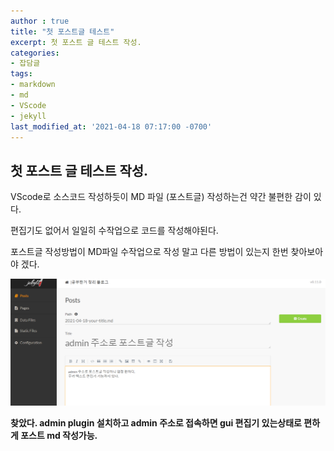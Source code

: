 ```yaml
---
author : true
title: "첫 포스트글 테스트"
excerpt: 첫 포스트 글 테스트 작성.
categories:
- 잡담글
tags:
- markdown
- md
- VScode
- jekyll
last_modified_at: '2021-04-18 07:17:00 -0700'
---
```


## 첫 포스트 글 테스트 작성.

VScode로 소스코드 작성하듯이 MD 파일 (포스트글) 작성하는건 약간 불편한 감이 있다.  
  
편집기도 없어서 일일히 수작업으로 코드를 작성해야된다.  

포스트글 작성방법이 MD파일 수작업으로 작성 말고 다른 방법이 있는지 한번 찾아보아야 겠다.




![create_post](/assets/image/posts_image/create_post.png)


**찾았다. admin plugin 설치하고 admin 주소로 접속하면 gui 편집기 있는상태로 편하게 포스트 md 작성가능.**
